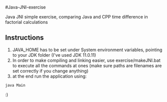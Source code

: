 #Java-JNI-exercise

Java JNI simple exercise, comparing Java and CPP time difference in factorial calculations

## Instructions

1. JAVA_HOME has to be set under System environment variables, pointing to your JDK folder (I've used JDK 11.0.11)
2. In order to make compiling and linking easier, use exercise/makeJNI.bat to execute all the commands at ones (make sure paths are filenames are set correctly if you change anything)
3. at the end run the application using:
```
java Main
```

:)
